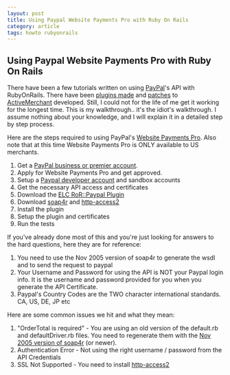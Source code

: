 ```yaml
---
layout: post
title: Using Paypal Website Payments Pro with Ruby On Rails
category: article
tags: howto rubyonrails
---
```


## Using Paypal Website Payments Pro with Ruby On Rails

There have been a few tutorials written on using [PayPal][1]'s API with RubyOnRails. There have been [plugins made][2] and [patches][3] to [ActiveMerchant][4] developed. Still, I could not for the life of me get it working for the longest time. This is my walkthrough.. it's the idiot's walkthrough. I assume nothing about your knowledge, and I will explain it in a detailed step by step process.

Here are the steps required to using PayPal's [Website Payments Pro][5]. Also note that at this time Website Payments Pro is <span class="caps">ONLY</span> available to US merchants.

1.  Get a [PayPal business or premier account][6].
2.  Apply for Website Payments Pro and get approved.
3.  Setup a [Paypal developer account][7] and sandbox accounts
4.  Get the necessary <span class="caps">API</span> access and certificates
5.  Download the [<span class="caps">ELC</span> RoR::Paypal Plugin][8]
6.  Download [soap4r][9] and [http-access2][10]
7.  Install the plugin
8.  Setup the plugin and certificates
9.  Run the tests

If you've already done most of this and you're just looking for answers to the hard questions, here they are for reference:

1.  You need to use the Nov 2005 version of soap4r to generate the wsdl and to send the request to paypal
2.  Your Username and Password for using the <span class="caps">API</span> is <span class="caps">NOT</span> your Paypal login info. It is the username and password provided for you when you generate the <span class="caps">API</span> Certificate.
3.  Paypal's Country Codes are the <span class="caps">TWO</span> character international standards. CA, US, DE, JP etc

Here are some common issues we hit and what they mean:

1.  "OrderTotal is required" - You are using an old version of the default.rb and defaultDriver.rb files. You need to regenerate them with the [Nov 2005 version of soap4r][9] (or newer).
2.  Authentication Error - Not using the right username / password from the <span class="caps">API</span> Credentials
3.  <span class="caps">SSL</span> Not Supported - You need to install [http-access2][10]

 [1]: http://www.paypal.com
 [2]: http://www.elctech.com/products_ruby_paypal.shtml
 [3]: http://home.leetsoft.com/am/ticket/4
 [4]: http://home.leetsoft.com/am
 [5]: https://www.paypal.com/IntegrationCenter/ic_pro_home.html
 [6]: https://www.paypal.com/cgi-bin/webscr?cmd=_registration-run
 [7]: https://developer.paypal.com/devscr?cmd=_signup-run
 [8]: http://www.elctech.com/ruby/ruby_paypal-1_4.tgz
 [9]: http://dev.ctor.org/download/archive/soap4r-20051117.tar.gz
 [10]: http://dev.ctor.org/download/archive/http-access_2_0.tar.gz